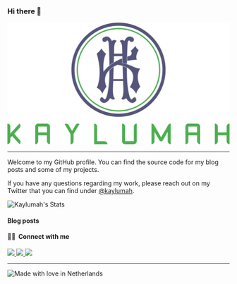 ### Hi there 👋

![Kaylumah Logo](logo.svg)

---
Welcome to my GitHub profile. You can find the source code for my blog posts and some of my projects.

If you have any questions regarding my work, please reach out on my Twitter that you can find under [@kaylumah](https://twitter.com/kaylumah).

![Kaylumah's Stats](https://github-readme-stats.vercel.app/api?username=Kaylumah&show_icons=true)

#### Blog posts
<!-- BLOG-POST-LIST:START -->
<!-- BLOG-POST-LIST:END -->

#### 🤝🏻 &nbsp;Connect with me

<a href="https://kaylumah.nl">
    <img src="https://img.shields.io/badge/-kaylumah.nl-3423A6?style=flat-square&logo=Google-Chrome&logoColor=white"/>
</a>
<a href="https://www.linkedin.com/in/maxhamulyak">
    <img src="https://img.shields.io/badge/-maxhamulyak-0077B5?style=flat-square&logo=Linkedin&logoColor=white"/>
</a>
<a href="mailto:max@kaylumah.nl">
    <img src="https://img.shields.io/badge/-max@kaylumah.nl-D14836?style=flat-square&logo=Gmail&logoColor=white"/>
</a>


---
![Made with love in Netherlands](https://madewithlove.now.sh/nl?heart=true&template=for-the-badge)




<!--
**maxhamulyak/maxhamulyak** is a ✨ _special_ ✨ repository because its `README.md` (this file) appears on your GitHub profile.

Here are some ideas to get you started:

- 🔭 I’m currently working on ...
- 🌱 I’m currently learning ...
- 👯 I’m looking to collaborate on ...
- 🤔 I’m looking for help with ...
- 💬 Ask me about ...
- 📫 How to reach me: ...
- 😄 Pronouns: ...
- ⚡ Fun fact: ...
-->

<!-- https://docs.github.com/en/github/setting-up-and-managing-your-github-profile/managing-your-profile-readme

https://towardsdatascience.com/build-a-stunning-readme-for-your-github-profile-9b80434fe5d7

https://javascript.plainenglish.io/how-to-create-an-awesome-github-profile-readme-a474d5b45645

https://dev.to/diogorodrigues/creating-amazing-github-profiles-readme-5h31

https://github.com/coderjojo/creative-profile-readme

https://github.com/abhisheknaiidu/awesome-github-profile-readme -->